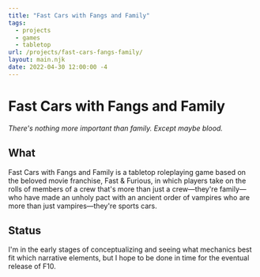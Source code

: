 ```yaml
---
title: "Fast Cars with Fangs and Family"
tags:
  - projects
  - games
  - tabletop
url: /projects/fast-cars-fangs-family/
layout: main.njk
date: 2022-04-30 12:00:00 -4
---
```


# Fast Cars with Fangs and Family

*There's nothing more important than family. Except maybe blood.*

## What

Fast Cars with Fangs and Family is a tabletop roleplaying game based on the beloved movie franchise, Fast & Furious, in which players take on the rolls of members of a crew that's more than just a crew—they're family—who have made an unholy pact with an ancient order of vampires who are more than just vampires—they're sports cars.

## Status

I'm in the early stages of conceptualizing and seeing what mechanics best fit which narrative elements, but I hope to be done in time for the eventual release of F10.
